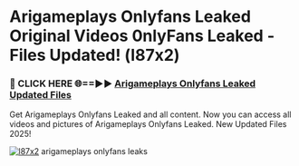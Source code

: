 # Arigameplays Onlyfans Leaked Original Videos 0nlyFans Leaked - Files Updated! (l87x2)

<h3>🔴 CLICK HERE 🌐==►► <a href="https://tinyurl.com/3hn5wdd3" rel="nofollow">Arigameplays Onlyfans Leaked Updated Files</a></h3>

Get Arigameplays Onlyfans Leaked and all content. Now you can access all videos and pictures of Arigameplays Onlyfans Leaked. New Updated Files 2025!

[![l87x2](https://i.imgur.com/4HnBqBT.gif)](https://tinyurl.com/3hn5wdd3)
arigameplays onlyfans leaks
